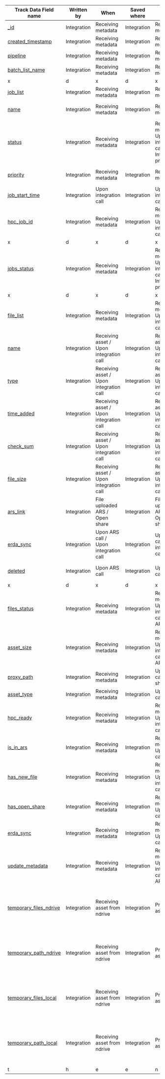 | Track Data Field name   | Written by          | When          | Saved where        | When       | Relevant into      |
|--------------------------------|---------------------|---------------|--------------------|------------|--------------------|
| [_id](Track_field_descriptions/_id.md) | Integration | Receiving metadata | Integration | Receiving metadata |  |
| [created_timestamp](Track_field_descriptions/created_timestamp.md) | Integration | Receiving metadata | Integration | Receiving metadata |  |
| [pipeline](Track_field_descriptions/pipeline.md) | Integration | Receiving metadata | Integration | Receiving metadata |  |
| [batch_list_name](Track_field_descriptions/batch_list_name.md) | Integration | Receiving metadata | Integration | Receiving metadata |  |
| x | d | x | d | x | d |
| [job_list](Track_field_descriptions/job_list.md) | Integration | Receiving metadata | Integration | Receiving metadata|  |
| [name](Track_field_descriptions/name.md) | Integration | Receiving metadata | Integration | Receiving metadata | Part of the object in job_list  |
| [status](Track_field_descriptions/status.md) | Integration | Receiving metadata | Integration | Receiving metadata / Upon integration call / Internal process | Part of the object in job_list |
| [priority](Track_field_descriptions/priority.md) | Integration | Receiving metadata | Integration | Receiving metadata | Part of the object in job_list |
| [job_start_time](Track_field_descriptions/job_start_time.md) | Integration | Upon integration call | Integration | Upon integration call | Part of the object in job_list |
| [hpc_job_id](Track_field_descriptions/hpc_job_id.md) | Integration | Receiving metadata | Integration | Receiving metadata / Upon integration call | Part of the object in job_list |
| x | d | x | d | x | d |
| [jobs_status](Track_field_descriptions/jobs_status.md) | Integration | Receiving metadata | Integration | Receiving metada / Upon integration call / Internal process |  |
| x | d | x | d | x | d |
| [file_list](Track_field_descriptions/file_list.md) | Integration | Receiving metadata | Integration | Receiving metada / Upon integration call |  |
| [name](Track_field_descriptions/name.md) | Integration | Receiving asset / Upon integration call | Integration | Receiving asset / Upon integration call | Part of the object in [file_list](Track_field_descriptions/file_list.md) |
| [type](Track_field_descriptions/type.md) | Integration | Receiving asset / Upon integration call | Integration | Receiving asset / Upon integration call | Part of the object in [file_list](Track_field_descriptions/file_list.md) |
| [time_added](Track_field_descriptions/time_added.md) | Integration | Receiving asset / Upon integration call | Integration | Receiving asset / Upon integration call | Part of the object in [file_list](Track_field_descriptions/file_list.md) |
| [check_sum](Track_field_descriptions/check_sum.md) | Integration | Receiving asset / Upon integration call | Integration | Receiving asset / Upon integration call | Part of the object in [file_list](Track_field_descriptions/file_list.md) |
| [file_size](Track_field_descriptions/file_size.md) | Integration | Receiving asset / Upon integration call | Integration | Receiving asset / Upon integration call | Part of the object in [file_list](Track_field_descriptions/file_list.md) |
| [ars_link](Track_field_descriptions/ars_link.md) | Integration | File uploaded ARS / Open share | Integration | File uploaded ARS / Open share | Part of the object in [file_list](Track_field_descriptions/file_list.md) |
| [erda_sync](Track_field_descriptions/erda_sync.md) | Integration | Upon ARS call / Upon integration call | Integration | Upon ARS call / Upon integration call | Part of the object in [file_list](Track_field_descriptions/file_list.md) |
| [deleted](Track_field_descriptions/deleted.md) | Integration | Upon ARS call | Integration | Upon ARS call | Part of the object in [file_list](Track_field_descriptions/file_list.md) |
| x | d | x | d | x | d |
| [files_status](Track_field_descriptions/files_status.md) | Integration | Receiving metadata | Integration | Receiving metadata / Upon integration call / Upon ARS call |  |
| [asset_size](Track_field_descriptions/asset_size.md) | Integration | Receiving metadata | Integration | Receiving metadata / Upon integration call / Upon ARS call |  |
| [proxy_path](Track_field_descriptions/proxy_path.md) | Integration | Receiving metadata | Integration | Upon ARS call open share |  |
| [asset_type](Track_field_descriptions/asset_type.md) | Integration | Receiving metadata | Integration | Upon ARS call | Asset type enum |
| [hpc_ready](Track_field_descriptions/hpc_ready.md) | Integration | Receiving metadata | Integration | Receiving metadata / Upon integration call |  |
| [is_in_ars](Track_field_descriptions/is_in_ars.md) | Integration | Receiving metadata | Integration | Receiving metadata / Upon ARS call |  |
| [has_new_file](Track_field_descriptions/has_new_file.md) | Integration | Receiving metadata | Integration | Receiving metadata / Upon integration call |  |
| [has_open_share](Track_field_descriptions/has_open_share.md) | Integration | Receiving metadata | Integration | Receiving metadata / Upon ARS call |  |
| [erda_sync](Track_field_descriptions/erda_sync.md) | Integration | Receiving metadata | Integration | Receiving metadata / Upon ARS call |  |
| [update_metadata](Track_field_descriptions/update_metadata.md) | Integration | Receiving metadata | Integration | Receiving metadata / Upon integration call / Upon ARS call |  |
| [temporary_files_ndrive](Track_field_descriptions/temporary_files_ndrive.md) | Integration | Receiving asset from ndrive | Integration | Processing asset files  | Temporary field that gets deleted at the end of the pipeline |
| [temporary_path_ndrive](Track_field_descriptions/temporary_path_ndrive.md) | Integration | Receiving asset from ndrive | Integration | Processing asset files  | Temporary field that gets deleted at the end of the pipeline |
| [temporary_files_local](Track_field_descriptions/temporary_files_local) | Integration | Receiving asset from ndrive | Integration | Processing asset files  | Temporary field that gets deleted at the end of the pipeline |
| [temporary_path_local](Track_field_descriptions/temporary_path_local.md) | Integration | Receiving asset from ndrive | Integration | Processing asset files  | Temporary field that gets deleted at the end of the pipeline |
| t | h | e | e | n | d |